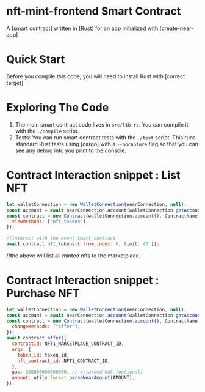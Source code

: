 # nft-mint-frontend Smart Contract

A [smart contract] written in [Rust] for an app initialized with [create-near-app]

# Quick Start

Before you compile this code, you will need to install Rust with [correct target]

# Exploring The Code

1. The main smart contract code lives in `src/lib.rs`. You can compile it with
   the `./compile` script.
2. Tests: You can run smart contract tests with the `./test` script. This runs
   standard Rust tests using [cargo] with a `--nocapture` flag so that you
   can see any debug info you print to the console.

# Contract Interaction snippet : List NFT

```js
let walletConnection = new WalletConnection(nearConnection, null);
const account = await nearConnection.account(walletConnection.getAccountId());
const contract = new Contract(walletConnection.account(), ContractName, {
  viewMethods: ["nft_tokens"],
});

//interact with the event smart contract
await contract.nft_tokens({ from_index: 0, limit: 40 });
```

//the above will list all minted nfts to the marketplace.

# Contract Interaction snippet : Purchase NFT

```js
let walletConnection = new WalletConnection(nearConnection, null);
const account = await nearConnection.account(walletConnection.getAccountId());
const contract = new Contract(walletConnection.account(), ContractName, {
  changeMethods: ["offer"],
});
await contract.offer({
  contractId: NFT1_MARKETPLACE_CONTRACT_ID,
  args: {
    token_id: token_id,
    nft_contract_id: NFT1_CONTRACT_ID,
  },
  gas: 300000000000000, // attached GAS (optional)
  amount: utils.format.parseNearAmount(AMOUNT),
});
```
